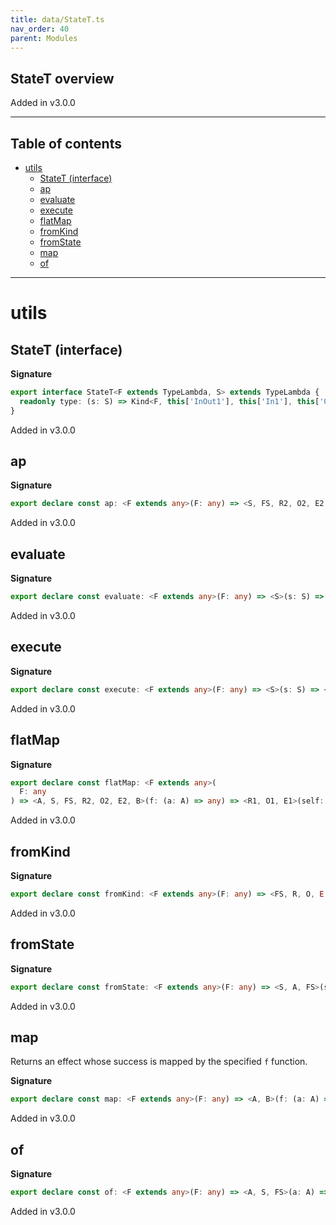 ```yaml
---
title: data/StateT.ts
nav_order: 40
parent: Modules
---
```


## StateT overview

Added in v3.0.0

---

<h2 class="text-delta">Table of contents</h2>

- [utils](#utils)
  - [StateT (interface)](#statet-interface)
  - [ap](#ap)
  - [evaluate](#evaluate)
  - [execute](#execute)
  - [flatMap](#flatmap)
  - [fromKind](#fromkind)
  - [fromState](#fromstate)
  - [map](#map)
  - [of](#of)

---

# utils

## StateT (interface)

**Signature**

```ts
export interface StateT<F extends TypeLambda, S> extends TypeLambda {
  readonly type: (s: S) => Kind<F, this['InOut1'], this['In1'], this['Out3'], this['Out2'], readonly [S, this['Out1']]>
}
```

Added in v3.0.0

## ap

**Signature**

```ts
export declare const ap: <F extends any>(F: any) => <S, FS, R2, O2, E2, A>(fa: any) => <R1, O1, E1, B>(self: any) => any
```

Added in v3.0.0

## evaluate

**Signature**

```ts
export declare const evaluate: <F extends any>(F: any) => <S>(s: S) => <FS, R, O, E, A>(self: any) => any
```

Added in v3.0.0

## execute

**Signature**

```ts
export declare const execute: <F extends any>(F: any) => <S>(s: S) => <FS, R, O, E, A>(self: any) => any
```

Added in v3.0.0

## flatMap

**Signature**

```ts
export declare const flatMap: <F extends any>(
  F: any
) => <A, S, FS, R2, O2, E2, B>(f: (a: A) => any) => <R1, O1, E1>(self: any) => any
```

Added in v3.0.0

## fromKind

**Signature**

```ts
export declare const fromKind: <F extends any>(F: any) => <FS, R, O, E, A, S>(self: any) => any
```

Added in v3.0.0

## fromState

**Signature**

```ts
export declare const fromState: <F extends any>(F: any) => <S, A, FS>(sa: any) => any
```

Added in v3.0.0

## map

Returns an effect whose success is mapped by the specified `f` function.

**Signature**

```ts
export declare const map: <F extends any>(F: any) => <A, B>(f: (a: A) => B) => <S, FS, R, O, E>(self: any) => any
```

Added in v3.0.0

## of

**Signature**

```ts
export declare const of: <F extends any>(F: any) => <A, S, FS>(a: A) => any
```

Added in v3.0.0
